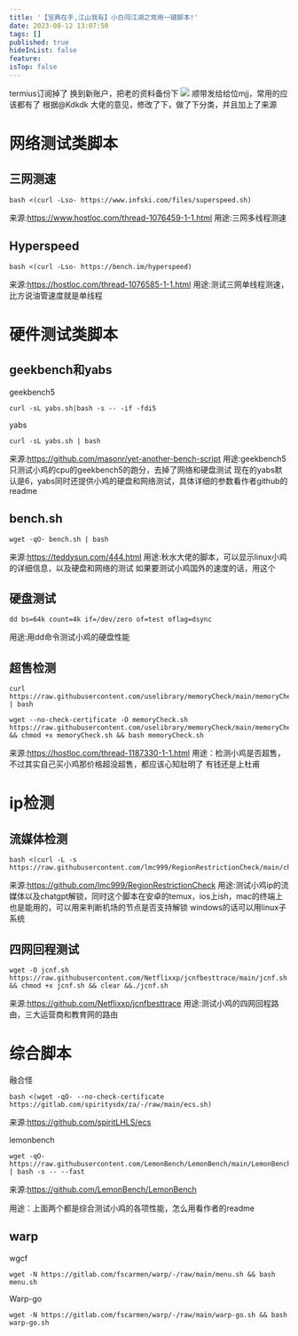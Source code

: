 ```yaml
---
title: '【宝典在手,江山我有】小白闯江湖之常用一键脚本!'
date: 2023-08-12 13:07:50
tags: []
published: true
hideInList: false
feature: 
isTop: false
---
```

termius订阅掉了
换到新账户，把老的资料备份下
![](https://s3.qklg.net/img/202310241308286.png)
顺带发给给位mjj，常用的应该都有了
根据@Kdkdk 大佬的意见，修改了下，做了下分类，并且加上了来源

网络测试类脚本
=================
三网测速
-----------------
```
bash <(curl -Lso- https://www.infski.com/files/superspeed.sh)
```
来源:<https://www.hostloc.com/thread-1076459-1-1.html>
用途:三网多线程测速


Hyperspeed
-----------------
```
bash <(curl -Lso- https://bench.im/hyperspeed)
```
来源:<https://hostloc.com/thread-1076585-1-1.html>
用途:测试三网单线程测速，比方说油管速度就是单线程

硬件测试类脚本
=================

geekbench和yabs
-----------------
geekbench5
```
curl -sL yabs.sh|bash -s -- -if -fdi5
```
yabs
```
curl -sL yabs.sh | bash
```

来源:<https://github.com/masonr/yet-another-bench-script>
用途:geekbench5只测试小鸡的cpu的geekbench5的跑分，去掉了网络和硬盘测试
现在的yabs默认是6，yabs同时还提供小鸡的硬盘和网络测试，具体详细的参数看作者github的readme

bench.sh
-----------------
```
wget -qO- bench.sh | bash
```
来源:<https://teddysun.com/444.html>
用途:秋水大佬的脚本，可以显示linux小鸡的详细信息，以及硬盘和网络的测试
如果要测试小鸡国外的速度的话，用这个


硬盘测试
-----------------
```
dd bs=64k count=4k if=/dev/zero of=test oflag=dsync
```
用途:用dd命令测试小鸡的硬盘性能

超售检测
-----------------
```
curl https://raw.githubusercontent.com/uselibrary/memoryCheck/main/memoryCheck.sh | bash
```
```
wget --no-check-certificate -O memoryCheck.sh https://raw.githubusercontent.com/uselibrary/memoryCheck/main/memoryCheck.sh && chmod +x memoryCheck.sh && bash memoryCheck.sh
```
来源:<https://hostloc.com/thread-1187330-1-1.html>
用途：检测小鸡是否超售，不过其实自己买小鸡那价格超没超售，都应该心知肚明了
有钱还是上杜甫

ip检测
=================

流媒体检测
-----------------
```
bash <(curl -L -s https://raw.githubusercontent.com/lmc999/RegionRestrictionCheck/main/check.sh)
```
来源:<https://github.com/lmc999/RegionRestrictionCheck>
用途:测试小鸡ip的流媒体以及chatgpt解锁，同时这个脚本在安卓的temux，ios上ish，mac的终端上也是能用的，可以用来判断机场的节点是否支持解锁
windows的话可以用linux子系统

四网回程测试
-----------------
```
wget -O jcnf.sh https://raw.githubusercontent.com/Netflixxp/jcnfbesttrace/main/jcnf.sh && chmod +x jcnf.sh && clear &&./jcnf.sh
```
来源:<https://github.com/Netflixxp/jcnfbesttrace>
用途:测试小鸡的四网回程路由，三大运营商和教育网的路由


综合脚本
=================

融合怪
```
bash <(wget -qO- --no-check-certificate https://gitlab.com/spiritysdx/za/-/raw/main/ecs.sh)
```
来源:<https://github.com/spiritLHLS/ecs>

lemonbench
```
wget -qO- https://raw.githubusercontent.com/LemonBench/LemonBench/main/LemonBench.sh | bash -s -- --fast
```
来源:<https://github.com/LemonBench/LemonBench>

用途：上面两个都是综合测试小鸡的各项性能，怎么用看作者的readme



warp
-----------------
wgcf
```
wget -N https://gitlab.com/fscarmen/warp/-/raw/main/menu.sh && bash menu.sh
```

Warp-go
```
wget -N https://gitlab.com/fscarmen/warp/-/raw/main/warp-go.sh && bash warp-go.sh
```